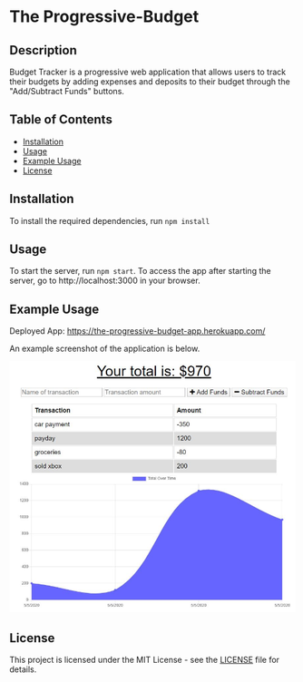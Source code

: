 # The Progressive-Budget

## Description

Budget Tracker is a progressive web application that allows users to track their budgets by adding expenses and deposits to their budget through the "Add/Subtract Funds" buttons.

## Table of Contents

- [Installation](#installation)
- [Usage](#usage)
- [Example Usage](#example-usage)
- [License](#license)


## Installation

To install the required dependencies, run `npm install`


## Usage

To start the server, run `npm start`. To access the app after starting the server, go to http://localhost:3000 in your browser.

## Example Usage

Deployed App: https://the-progressive-budget-app.herokuapp.com/

An example screenshot of the application is below.

![screenshot](assets/screenshot.jpg)

## License

This project is licensed under the MIT License - see the [LICENSE](LICENSE) file for details.


